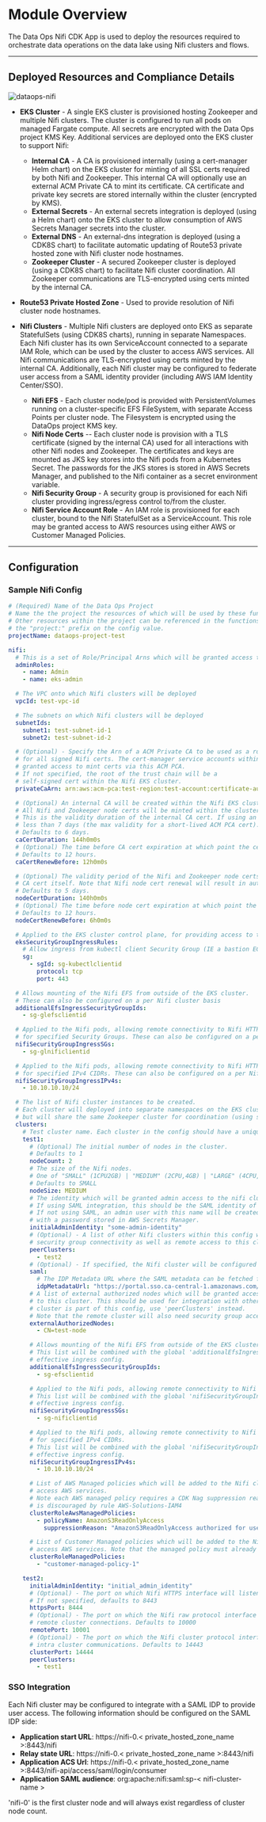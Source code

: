 # Module Overview

The Data Ops Nifi CDK App is used to deploy the resources required to orchestrate data operations on the data lake using Nifi clusters and flows.

***

## Deployed Resources and Compliance Details

![dataops-nifi](../../../constructs/L3/dataops/dataops-nifi-l3-construct/docs/dataops-nifi.png)

* **EKS Cluster** - A single EKS cluster is provisioned hosting Zookeeper and multiple Nifi clusters. The cluster is configured to run all pods on managed Fargate compute. All secrets are encrypted with the Data Ops project KMS Key. Additional services are deployed onto the EKS cluster to support Nifi:

  * **Internal CA** - A CA is provisioned internally (using a cert-manager Helm chart) on the EKS cluster for minting of all SSL certs required by both Nifi and Zookeeper. This internal CA will optionally use an external ACM Private CA to mint its certificate. CA certificate and private key secrets are stored internally within the cluster (encrypted by KMS).
  * **External Secrets** - An external secrets integration is deployed (using a Helm chart) onto the EKS cluster to allow consumption of AWS Secrets Manager secrets into the cluster.
  * **External DNS** - An external-dns integration is deployed (using a CDK8S chart) to facilitate automatic updating of Route53 private hosted zone with Nifi cluster node hostnames.
  * **Zookeeper Cluster** - A secured Zookeeper cluster is deployed (using a CDK8S chart) to facilitate Nifi cluster coordination. All Zookeeper communications are TLS-encrypted using certs minted by the internal CA.

* **Route53 Private Hosted Zone** - Used to provide resolution of Nifi cluster node hostnames.

* **Nifi Clusters** - Multiple Nifi clusters are deployed onto EKS as separate StatefulSets (using CDK8S charts), running in separate Namespaces. Each Nifi cluster has its own ServiceAccount connected to a separate IAM Role, which can be used by the cluster to access AWS services. All Nifi communications are TLS-encrypted using certs minted by the internal CA. Additionally, each Nifi cluster may be configured to federate user access from a SAML identity provider (including AWS IAM Identity Center/SSO).

  * **Nifi EFS** - Each cluster node/pod is provided with PersistentVolumes running on a cluster-specific EFS FileSystem, with separate Access Points per cluster node. The Filesystem is encrypted using the DataOps project KMS key.
  * **Nifi Node Certs** -- Each cluster node is provision with a TLS certificate (signed by the internal CA) used for all interactions with other Nifi nodes and Zookeeper. The certificates and keys are mounted as JKS key stores into the Nifi pods from a Kubernetes Secret. The passwords for the JKS stores is stored in AWS Secrets Manager, and published to the Nifi container as a secret environment variable.
  * **Nifi Security Group** - A security group is provisioned for each Nifi cluster providing ingress/egress control to/from the cluster.
  * **Nifi Service Account Role** - An IAM role is provisioned for each cluster, bound to the Nifi StatefulSet as a ServiceAccount. This role may be granted access to AWS resources using either AWS or Customer Managed Policies.

***

## Configuration

### Sample Nifi Config

```yaml
# (Required) Name of the Data Ops Project
# Name the the project the resources of which will be used by these functions.
# Other resources within the project can be referenced in the functions config using
# the "project:" prefix on the config value.
projectName: dataops-project-test

nifi:
  # This is a set of Role/Principal Arns which will be granted access to the Kubernetes cluster
  adminRoles:
    - name: Admin
    - name: eks-admin

  # The VPC onto which Nifi clusters will be deployed
  vpcId: test-vpc-id

  # The subnets on which Nifi clusters will be deployed
  subnetIds:
    subnet1: test-subnet-id-1
    subnet2: test-subnet-id-2

  # (Optional) - Specify the Arn of a ACM Private CA to be used as a root of the trust chain
  # for all signed Nifi certs. The cert-manager service accounts within the EKS cluster will be
  # granted access to mint certs via this ACM PCA.
  # If not specified, the root of the trust chain will be a
  # self-signed cert within the Nifi EKS cluster.
  privateCaArn: arn:aws:acm-pca:test-region:test-account:certificate-authority/test-acm-pca-id

  # (Optional) An internal CA will be created within the Nifi EKS cluster (either self-signed or signed by a ACM Private CA).
  # All Nifi and Zookeeper node certs will be minted within the cluster via the internal CA.
  # This is the validity duration of the internal CA cert. If using an ACM Private CA with short-lived certs, this should be
  # less than 7 days (the max validity for a short-lived ACM PCA cert).
  # Defaults to 6 days.
  caCertDuration: 144h0m0s
  # (Optional) The time before CA cert expiration at which point the cert will be automatically renewed.
  # Defaults to 12 hours.
  caCertRenewBefore: 12h0m0s

  # (Optional) The validity period of the Nifi and Zookeeper node certs. This should be some period less than the validity of the
  # CA cert itself. Note that Nifi node cert renewal will result in automatic restart of the Nifi app running in the EKS pod.
  # Defaults to 5 days.
  nodeCertDuration: 140h0m0s
  # (Optional) The time before node cert expiration at which point the certs will be automatically renewed.
  # Defaults to 12 hours.
  nodeCertRenewBefore: 6h0m0s

  # Applied to the EKS cluster control plane, for providing access to the cluster via kubectl
  eksSecurityGroupIngressRules:
    # Allow ingress from kubectl client Security Group (IE a bastion EC2 host, or Cloud9 instance)
    sg:
      - sgId: sg-kubectlclientid
        protocol: tcp
        port: 443

  # Allows mounting of the Nifi EFS from outside of the EKS cluster.
  # These can also be configured on a per Nifi cluster basis
  additionalEfsIngressSecurityGroupIds:
    - sg-glefsclientid

  # Applied to the Nifi pods, allowing remote connectivity to Nifi HTTPS and remote cluster ports
  # for specified Security Groups. These can also be configured on a per Nifi cluster basis.
  nifiSecurityGroupIngressSGs:
    - sg-glnificlientid

  # Applied to the Nifi pods, allowing remote connectivity to Nifi HTTPS and remote cluster ports
  # for specified IPv4 CIDRs. These can also be configured on a per Nifi cluster basis.
  nifiSecurityGroupIngressIPv4s:
    - 10.10.10.10/24

  # The list of Nifi cluster instances to be created.
  # Each cluster will deployed into separate namespaces on the EKS cluster,
  # but will share the same Zookeeper cluster for coordination (using separate Zookeeper nodes per Nifi cluster).
  clusters:
    # Test cluster name. Each cluster in the config should have a unique name.
    test1:
      # (Optional) The initial number of nodes in the cluster.
      # Defaults to 1
      nodeCount: 2
      # The size of the Nifi nodes.
      # One of "SMALL" (1CPU2GB) | "MEDIUM" (2CPU,4GB) | "LARGE" (4CPU,8GB) | "XLARGE" (8CPU,16GB) | "2XLARGE" (16CPU,32GB)
      # Defaults to SMALL
      nodeSize: MEDIUM
      # The identity which will be granted admin access to the nifi cluster.
      # If using SAML integration, this should be the SAML identity of the federated admin user.
      # If not using SAML, an admin user with this name will be created locally on the cluster,
      # with a password stored in AWS Secrets Manager.
      initialAdminIdentity: "some-admin-identity"
      # (Optional) - A list of other Nifi clusters within this config which will automatically be provided
      # security group connectivity as well as remote access to this cluster.
      peerClusters:
        - test2
      # (Optional) - If specified, the Nifi cluster will be configured for authentication of users via SAML federation
      saml:
        # The IDP Metadata URL where the SAML metadata can be fetched from the IDP
        idpMetadataUrl: "https://portal.sso.ca-central-1.amazonaws.com/saml/metadata/abc-123"
      # A list of external authorized nodes which will be granted access (by TLS certificate common name)
      # to this cluster. This should be used for integration with other clusters external to this config. If the other
      # cluster is part of this config, use 'peerClusters' instead.
      # Note that the remote cluster will also need security group access via 'nifiSecurityGroupIngressSGs' or 'nifiSecurityGroupIngressIPv4s'
      externalAuthorizedNodes:
        - CN=test-node

      # Allows mounting of the Nifi EFS from outside of the EKS cluster
      # This list will be combined with the global 'additionalEfsIngressSecurityGroupIds' list to determine the
      # effective ingress config.
      additionalEfsIngressSecurityGroupIds:
        - sg-efsclientid

      # Applied to the Nifi pods, allowing remote connectivity to Nifi HTTPS and remote cluster ports
      # This list will be combined with the global 'nifiSecurityGroupIngressSGs' list to determine the
      # effective ingress config.
      nifiSecurityGroupIngressSGs:
        - sg-nificlientid

      # Applied to the Nifi pods, allowing remote connectivity to Nifi HTTPS and remote cluster ports
      # for specified IPv4 CIDRs.
      # This list will be combined with the global 'nifiSecurityGroupIngressIPv4s' list to determine the
      # effective ingress config.
      nifiSecurityGroupIngressIPv4s:
        - 10.10.10.10/24

      # List of AWS Managed policies which will be added to the Nifi cluster role, which is used by the Nifi cluster to
      # access AWS services.
      # Note each AWS managed policy requires a CDK Nag suppression reason, as their use
      # is discouraged by rule AWS-Solutions-IAM4
      clusterRoleAwsManagedPolicies:
        - policyName: AmazonS3ReadOnlyAccess
          suppressionReason: "AmazonS3ReadOnlyAccess authorized for use"

      # List of Customer Managed policies which will be added to the Nifi cluster role, which is used by the Nifi cluster to
      # access AWS services. Note that the managed policy must already exist.
      clusterRoleManagedPolicies:
        - "customer-managed-policy-1"

    test2:
      initialAdminIdentity: "initial_admin_identity"
      # (Optional) - The port on which Nifi HTTPS interface will listen.
      # If not specified, defaults to 8443
      httpsPort: 8444
      # (Optional) - The port on which the Nifi raw protocol interface will listen for
      # remote cluster connections. Defaults to 10000
      remotePort: 10001
      # (Optional) - The port on which the Nifi cluster protocol interface will listen for
      # intra cluster communications. Defaults to 14443
      clusterPort: 14444
      peerClusters:
        - test1
```

### SSO Integration

Each Nifi cluster may be configured to integrate with a SAML IDP to provide user access. The following information should be configured on the SAML IDP side:

* **Application start URL**: https://nifi-0.< private_hosted_zone_name >:8443/nifi
* **Relay state URL**: https://nifi-0.< private_hosted_zone_name >:8443/nifi
* **Application ACS Url**: https://nifi-0.< private_hosted_zone_name >:8443/nifi-api/access/saml/login/consumer
* **Application SAML audience**: org:apache:nifi:saml:sp-< nifi-cluster-name >

'nifi-0' is the first cluster node and will always exist regardless of cluster node count.
